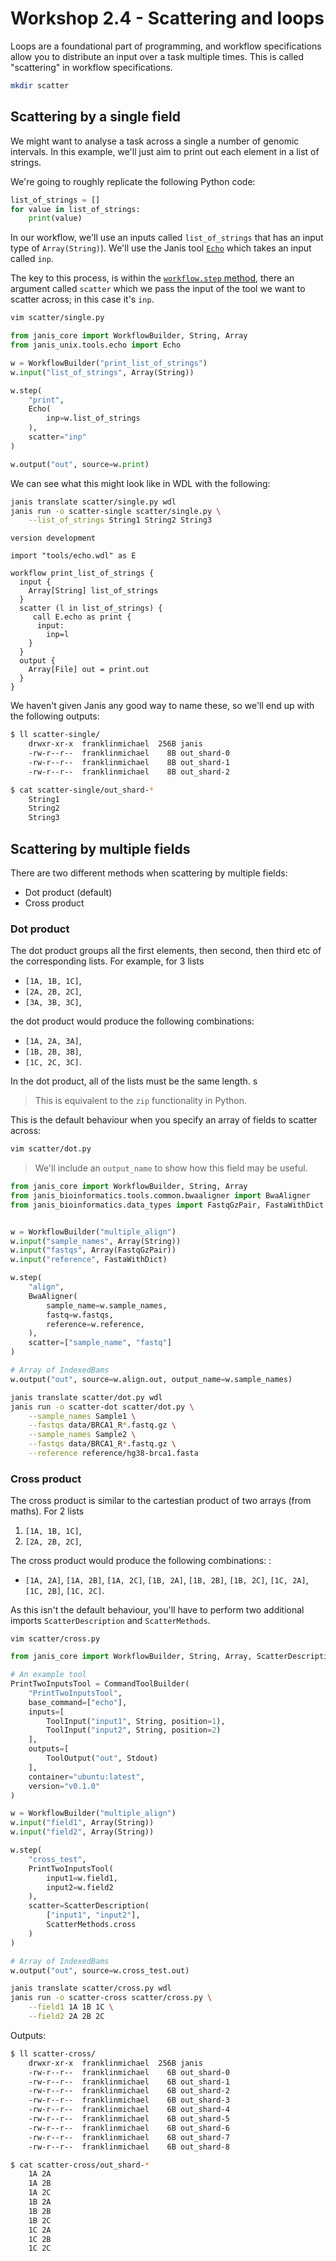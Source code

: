 # Workshop 2.4 - Scattering and loops

Loops are a foundational part of programming, and workflow specifications allow you to distribute an input over a task multiple times. This is called "scattering" in workflow specifications.

```bash
mkdir scatter
```

## Scattering by a single field

We might want to analyse a task across a single a number of genomic intervals. In this example, we'll just aim to print out each element in a list of strings. 

We're going to roughly replicate the following Python code:

```python
list_of_strings = []
for value in list_of_strings:
    print(value)
```

In our workflow, we'll use an inputs called `list_of_strings` that has an input type of `Array(String)`). We'll use the Janis tool [`Echo`](https://janis.readthedocs.io/en/latest/tools/unix/echo.html) which takes an input called `inp`. 

The key to this process, is within the [`workflow.step` method](https://janis.readthedocs.io/en/latest/references/workflow.html#creating-a-step), there an argument called `scatter` which we pass the input of the tool we want to scatter across; in this case it's `inp`.


```bash
vim scatter/single.py
```

```python
from janis_core import WorkflowBuilder, String, Array
from janis_unix.tools.echo import Echo

w = WorkflowBuilder("print_list_of_strings")
w.input("list_of_strings", Array(String))

w.step(
    "print",
    Echo(
        inp=w.list_of_strings
    ),
    scatter="inp"
)

w.output("out", source=w.print)
```

We can see what this might look like in WDL with the following:

```bash
janis translate scatter/single.py wdl
janis run -o scatter-single scatter/single.py \
    --list_of_strings String1 String2 String3
```

```wdl
version development

import "tools/echo.wdl" as E

workflow print_list_of_strings {
  input {
    Array[String] list_of_strings
  }
  scatter (l in list_of_strings) {
     call E.echo as print {
      input:
        inp=l
    }
  }
  output {
    Array[File] out = print.out
  }
}
```

We haven't given Janis any good way to name these, so we'll end up with the following outputs:

```bash
$ ll scatter-single/
    drwxr-xr-x  franklinmichael  256B janis
    -rw-r--r--  franklinmichael    8B out_shard-0
    -rw-r--r--  franklinmichael    8B out_shard-1
    -rw-r--r--  franklinmichael    8B out_shard-2

$ cat scatter-single/out_shard-*
    String1
    String2
    String3
```

## Scattering by multiple fields

There are two different methods when scattering by multiple fields:

- Dot product (default)
- Cross product

### Dot product

The dot product groups all the first elements, then second, then third etc of the corresponding lists. For example, for 3 lists 
- `[1A, 1B, 1C]`, 
- `[2A, 2B, 2C]`, 
- `[3A, 3B, 3C]`, 

the dot product would produce the following combinations: 
- `[1A, 2A, 3A]`, 
- `[1B, 2B, 3B]`, 
- `[1C, 2C, 3C]`.

In the dot product, all of the lists must be the same length. 
s
> This is equivalent to the `zip` functionality in Python.

This is the default behaviour when you specify an array of fields to scatter across:

```bash
vim scatter/dot.py
```

> We'll include an `output_name` to show how this field may be useful.

```python
from janis_core import WorkflowBuilder, String, Array
from janis_bioinformatics.tools.common.bwaaligner import BwaAligner
from janis_bioinformatics.data_types import FastqGzPair, FastaWithDict


w = WorkflowBuilder("multiple_align")
w.input("sample_names", Array(String))
w.input("fastqs", Array(FastqGzPair))
w.input("reference", FastaWithDict)

w.step(
    "align",
    BwaAligner(
        sample_name=w.sample_names,
        fastq=w.fastqs,
        reference=w.reference,
    ),
    scatter=["sample_name", "fastq"]
)

# Array of IndexedBams
w.output("out", source=w.align.out, output_name=w.sample_names)
```

```bash
janis translate scatter/dot.py wdl
janis run -o scatter-dot scatter/dot.py \
    --sample_names Sample1 \
    --fastqs data/BRCA1_R*.fastq.gz \
    --sample_names Sample2 \
    --fastqs data/BRCA1_R*.fastq.gz \
    --reference reference/hg38-brca1.fasta
```

### Cross product

The cross product is similar to the cartestian product of two arrays (from maths). For 2 lists 

1. `[1A, 1B, 1C]`, 
2. `[2A, 2B, 2C]`,

The cross product would produce the following combinations: : 
- `[1A, 2A]`, `[1A, 2B]`, `[1A, 2C]`, `[1B, 2A]`, `[1B, 2B]`, `[1B, 2C]`, `[1C, 2A]`, `[1C, 2B]`, `[1C, 2C]`.

As this isn't the default behaviour, you'll have to perform two additional imports `ScatterDescription` and `ScatterMethods`.

```
vim scatter/cross.py
```

```python
from janis_core import WorkflowBuilder, String, Array, ScatterDescription, ScatterMethods, CommandToolBuilder, ToolInput, ToolOutput, Stdout

# An example tool
PrintTwoInputsTool = CommandToolBuilder(
    "PrintTwoInputsTool",
    base_command=["echo"],
    inputs=[
        ToolInput("input1", String, position=1),
        ToolInput("input2", String, position=2)
    ],
    outputs=[
        ToolOutput("out", Stdout)
    ],
    container="ubuntu:latest",
    version="v0.1.0"
)

w = WorkflowBuilder("multiple_align")
w.input("field1", Array(String))
w.input("field2", Array(String))

w.step(
    "cross_test",
    PrintTwoInputsTool(
        input1=w.field1,
        input2=w.field2
    ),
    scatter=ScatterDescription(
        ["input1", "input2"],
        ScatterMethods.cross
    )
)

# Array of IndexedBams
w.output("out", source=w.cross_test.out)
```


```bash
janis translate scatter/cross.py wdl
janis run -o scatter-cross scatter/cross.py \
    --field1 1A 1B 1C \
    --field2 2A 2B 2C
```
Outputs:

```bash
$ ll scatter-cross/
    drwxr-xr-x  franklinmichael  256B janis
    -rw-r--r--  franklinmichael    6B out_shard-0
    -rw-r--r--  franklinmichael    6B out_shard-1
    -rw-r--r--  franklinmichael    6B out_shard-2
    -rw-r--r--  franklinmichael    6B out_shard-3
    -rw-r--r--  franklinmichael    6B out_shard-4
    -rw-r--r--  franklinmichael    6B out_shard-5
    -rw-r--r--  franklinmichael    6B out_shard-6
    -rw-r--r--  franklinmichael    6B out_shard-7
    -rw-r--r--  franklinmichael    6B out_shard-8

$ cat scatter-cross/out_shard-*
    1A 2A
    1A 2B
    1A 2C
    1B 2A
    1B 2B
    1B 2C
    1C 2A
    1C 2B
    1C 2C
```